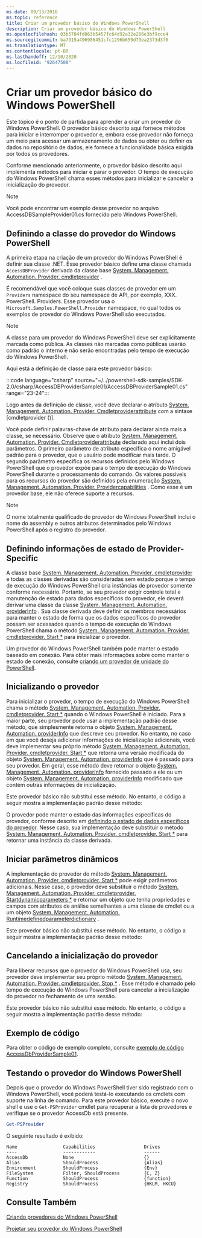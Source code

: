 ```yaml
---
ms.date: 09/13/2016
ms.topic: reference
title: Criar um provedor básico do Windows PowerShell
description: Criar um provedor básico do Windows PowerShell
ms.openlocfilehash: 03b5784fd063b5457fc64d92a32e286e3bf9cce4
ms.sourcegitcommit: ba7315a496986451cfc1296b659d73ea2373d3f0
ms.translationtype: MT
ms.contentlocale: pt-BR
ms.lasthandoff: 12/10/2020
ms.locfileid: "92647508"
---
```

# <a name="creating-a-basic-windows-powershell-provider"></a>Criar um provedor básico do Windows PowerShell

Este tópico é o ponto de partida para aprender a criar um provedor do Windows PowerShell. O provedor básico descrito aqui fornece métodos para iniciar e interromper o provedor e, embora esse provedor não forneça um meio para acessar um armazenamento de dados ou obter ou definir os dados no repositório de dados, ele fornece a funcionalidade básica exigida por todos os provedores.

Conforme mencionado anteriormente, o provedor básico descrito aqui implementa métodos para iniciar e parar o provedor. O tempo de execução do Windows PowerShell chama esses métodos para inicializar e cancelar a inicialização do provedor.

> [!NOTE]
> Você pode encontrar um exemplo desse provedor no arquivo AccessDBSampleProvider01.cs fornecido pelo Windows PowerShell.

## <a name="defining-the-windows-powershell-provider-class"></a>Definindo a classe do provedor do Windows PowerShell

A primeira etapa na criação de um provedor do Windows PowerShell é definir sua classe .NET. Esse provedor básico define uma classe chamada `AccessDBProvider` derivada da classe base [System. Management. Automation. Provider. cmdletprovider](/dotnet/api/System.Management.Automation.Provider.CmdletProvider) .

É recomendável que você coloque suas classes de provedor em um `Providers` namespace do seu namespace de API, por exemplo, XXX. PowerShell. Providers. Esse provedor usa o `Microsoft.Samples.PowerShell.Provider` namespace, no qual todos os exemplos de provedor do Windows PowerShell são executados.

> [!NOTE]
> A classe para um provedor do Windows PowerShell deve ser explicitamente marcada como pública. As classes não marcadas como públicas usarão como padrão o interno e não serão encontradas pelo tempo de execução do Windows PowerShell.

Aqui está a definição de classe para este provedor básico:

:::code language="csharp" source="~/../powershell-sdk-samples/SDK-2.0/csharp/AccessDBProviderSample01/AccessDBProviderSample01.cs" range="23-24":::

Logo antes da definição de classe, você deve declarar o atributo [System. Management. Automation. Provider. Cmdletproviderattribute](/dotnet/api/System.Management.Automation.Provider.CmdletProviderAttribute) com a sintaxe [cmdletprovider ()].

Você pode definir palavras-chave de atributo para declarar ainda mais a classe, se necessário. Observe que o atributo [System. Management. Automation. Provider. Cmdletproviderattribute](/dotnet/api/System.Management.Automation.Provider.CmdletProviderAttribute) declarado aqui inclui dois parâmetros. O primeiro parâmetro de atributo especifica o nome amigável padrão para o provedor, que o usuário pode modificar mais tarde. O segundo parâmetro especifica os recursos definidos pelo Windows PowerShell que o provedor expõe para o tempo de execução do Windows PowerShell durante o processamento do comando. Os valores possíveis para os recursos do provedor são definidos pela enumeração [System. Management. Automation. Provider. Providercapabilities](/dotnet/api/System.Management.Automation.Provider.ProviderCapabilities) . Como esse é um provedor base, ele não oferece suporte a recursos.

> [!NOTE]
> O nome totalmente qualificado do provedor do Windows PowerShell inclui o nome do assembly e outros atributos determinados pelo Windows PowerShell após o registro do provedor.

## <a name="defining-provider-specific-state-information"></a>Definindo informações de estado de Provider-Specific

A classe base [System. Management. Automation. Provider. cmdletprovider](/dotnet/api/System.Management.Automation.Provider.CmdletProvider) e todas as classes derivadas são consideradas sem estado porque o tempo de execução do Windows PowerShell cria instâncias de provedor somente conforme necessário. Portanto, se seu provedor exigir controle total e manutenção de estado para dados específicos do provedor, ele deverá derivar uma classe da classe [System. Management. Automation. providerInfo](/dotnet/api/System.Management.Automation.ProviderInfo) . Sua classe derivada deve definir os membros necessários para manter o estado de forma que os dados específicos do provedor possam ser acessados quando o tempo de execução do Windows PowerShell chama o método [System. Management. Automation. Provider. cmdletprovider. Start *](/dotnet/api/System.Management.Automation.Provider.CmdletProvider.Start) para inicializar o provedor.

Um provedor do Windows PowerShell também pode manter o estado baseado em conexão. Para obter mais informações sobre como manter o estado de conexão, consulte [criando um provedor de unidade do PowerShell](./creating-a-windows-powershell-drive-provider.md).

## <a name="initializing-the-provider"></a>Inicializando o provedor

Para inicializar o provedor, o tempo de execução do Windows PowerShell chama o método [System. Management. Automation. Provider. cmdletprovider. Start *](/dotnet/api/System.Management.Automation.Provider.CmdletProvider.Start) quando o Windows PowerShell é iniciado. Para a maior parte, seu provedor pode usar a implementação padrão desse método, que simplesmente retorna o objeto [System. Management. Automation. providerInfo](/dotnet/api/System.Management.Automation.ProviderInfo) que descreve seu provedor. No entanto, no caso em que você deseja adicionar informações de inicialização adicionais, você deve implementar seu próprio método [System. Management. Automation. Provider. cmdletprovider. Start *](/dotnet/api/System.Management.Automation.Provider.CmdletProvider.Start) que retorna uma versão modificada do objeto [System. Management. Automation. providerInfo](/dotnet/api/System.Management.Automation.ProviderInfo) que é passado para seu provedor. Em geral, esse método deve retornar o objeto [System. Management. Automation. providerInfo](/dotnet/api/System.Management.Automation.ProviderInfo) fornecido passado a ele ou um objeto [System. Management. Automation. providerInfo](/dotnet/api/System.Management.Automation.ProviderInfo) modificado que contém outras informações de inicialização.

Este provedor básico não substitui esse método. No entanto, o código a seguir mostra a implementação padrão desse método:

<!-- TODO!!!: review snippet reference  [!CODE [Msh_samplesaccessdbprov01#accessdbprov01ProviderStart](Msh_samplesaccessdbprov01#accessdbprov01ProviderStart)]  -->

O provedor pode manter o estado das informações específicas do provedor, conforme descrito em [definindo o estado de dados específicos do provedor](#defining-provider-specific-state-information). Nesse caso, sua implementação deve substituir o método [System. Management. Automation. Provider. cmdletprovider. Start *](/dotnet/api/System.Management.Automation.Provider.CmdletProvider.Start) para retornar uma instância da classe derivada.

## <a name="start-dynamic-parameters"></a>Iniciar parâmetros dinâmicos

A implementação do provedor do método [System. Management. Automation. Provider. cmdletprovider. Start *](/dotnet/api/System.Management.Automation.Provider.CmdletProvider.Start) pode exigir parâmetros adicionais. Nesse caso, o provedor deve substituir o método [System. Management. Automation. Provider. cmdletprovider. Startdynamicparameters *](/dotnet/api/System.Management.Automation.Provider.CmdletProvider.StartDynamicParameters) e retornar um objeto que tenha propriedades e campos com atributos de análise semelhantes a uma classe de cmdlet ou a um objeto [System. Management. Automation. Runtimedefinedparameterdictionary](/dotnet/api/System.Management.Automation.RuntimeDefinedParameterDictionary) .

Este provedor básico não substitui esse método. No entanto, o código a seguir mostra a implementação padrão desse método:

<!-- TODO!!!: review snippet reference  [!CODE [Msh_samplesaccessdbprov01#accessdbprov01ProviderDynamicParameters](Msh_samplesaccessdbprov01#accessdbprov01ProviderDynamicParameters)]  -->

## <a name="uninitializing-the-provider"></a>Cancelando a inicialização do provedor

Para liberar recursos que o provedor do Windows PowerShell usa, seu provedor deve implementar seu próprio método [System. Management. Automation. Provider. cmdletprovider. Stop *](/dotnet/api/System.Management.Automation.Provider.CmdletProvider.Stop) . Esse método é chamado pelo tempo de execução do Windows PowerShell para cancelar a inicialização do provedor no fechamento de uma sessão.

Este provedor básico não substitui esse método. No entanto, o código a seguir mostra a implementação padrão desse método:

<!-- TODO!!!: review snippet reference  [!CODE [Msh_samplesaccessdbprov01#accessdbprov01ProviderStop](Msh_samplesaccessdbprov01#accessdbprov01ProviderStop)]  -->

## <a name="code-sample"></a>Exemplo de código

Para obter o código de exemplo completo, consulte [exemplo de código AccessDbProviderSample01](./accessdbprovidersample01-code-sample.md).

## <a name="testing-the-windows-powershell-provider"></a>Testando o provedor do Windows PowerShell

Depois que o provedor do Windows PowerShell tiver sido registrado com o Windows PowerShell, você poderá testá-lo executando os cmdlets com suporte na linha de comando. Para este provedor básico, execute o novo shell e use o `Get-PSProvider` cmdlet para recuperar a lista de provedores e verifique se o provedor AccessDb está presente.

```powershell
Get-PSProvider
```

O seguinte resultado é exibido:

```Output
Name                 Capabilities                  Drives
----                 ------------                  ------
AccessDb             None                          {}
Alias                ShouldProcess                 {Alias}
Environment          ShouldProcess                 {Env}
FileSystem           Filter, ShouldProcess         {C, Z}
Function             ShouldProcess                 {function}
Registry             ShouldProcess                 {HKLM, HKCU}
```

## <a name="see-also"></a>Consulte Também

[Criando provedores do Windows PowerShell](./how-to-create-a-windows-powershell-provider.md)

[Projetar seu provedor do Windows PowerShell](./designing-your-windows-powershell-provider.md)
